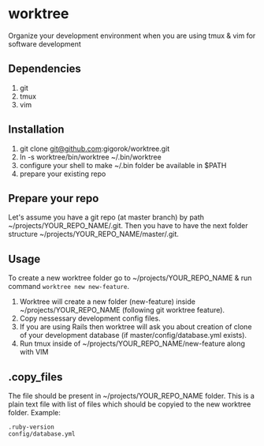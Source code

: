 # worktree
Organize your development environment when you are using tmux & vim for software development

## Dependencies
1. git
2. tmux
3. vim

## Installation
1. git clone git@github.com:gigorok/worktree.git
2. ln -s worktree/bin/worktree ~/.bin/worktree
3. configure your shell to make ~/.bin folder be available in $PATH
4. prepare your existing repo

## Prepare your repo
Let's assume you have a git repo (at master branch) by path ~/projects/YOUR_REPO_NAME/.git.
Then you have to have the next folder structure ~/projects/YOUR_REPO_NAME/master/.git.

## Usage
To create a new worktree folder go to ~/projects/YOUR_REPO_NAME & run command `worktree new new-feature`.
1. Worktree will create a new folder (new-feature) inside ~/projects/YOUR_REPO_NAME (following git worktree feature).
2. Copy nessessary development config files.
3. If you are using Rails then worktree will ask you about creation of clone of your
development database (if master/config/database.yml exists).
4. Run tmux inside of ~/projects/YOUR_REPO_NAME/new-feature along with VIM

## .copy_files
The file should be present in ~/projects/YOUR_REPO_NAME folder.
This is a plain text file with list of files which should be copyied to the new worktree folder.
Example:
```
.ruby-version
config/database.yml
```
